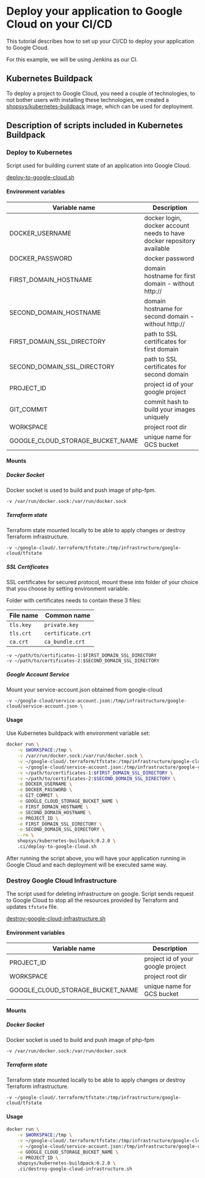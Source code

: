 # Deploy your application to Google Cloud on your CI/CD
This tutorial describes how to set up your CI/CD to deploy your application to Google Cloud.

For this example, we will be using Jenkins as our CI.

## Kubernetes Buildpack
To deploy a project to Google Cloud, you need a couple of technologies, to not bother users with installing these technologies, we created a [shopsys/kubernetes-buildpack](https://github.com/shopsys/kubernetes-buildpack) image, which can be used for deployment.

## Description of scripts included in Kubernetes Buildpack
### Deploy to Kubernetes
Script used for building current state of an application into Google Cloud.

[deploy-to-google-cloud.sh](https://github.com/shopsys/shopsys/blob/master/project-base/.ci/deploy-to-google-cloud.sh)

#### Environment variables
| Variable name                    | Description
| -------------                    |-------------
| DOCKER_USERNAME                  | docker login, docker account needs to have docker repository available
| DOCKER_PASSWORD                  | docker password
| FIRST_DOMAIN_HOSTNAME            | domain hostname for first domain - without http://
| SECOND_DOMAIN_HOSTNAME           | domain hostname for second domain - without http://
| FIRST_DOMAIN_SSL_DIRECTORY       | path to SSL certificates for first domain
| SECOND_DOMAIN_SSL_DIRECTORY      | path to SSL certificates for second domain
| PROJECT_ID                       | project id of your google project
| GIT_COMMIT                       | commit hash to build your images uniquely
| WORKSPACE                        | project root dir
| GOOGLE_CLOUD_STORAGE_BUCKET_NAME | unique name for GCS bucket

#### Mounts

##### Docker Socket
Docker socket is used to build and push image of php-fpm.

```no-highlight
-v /var/run/docker.sock:/var/run/docker.sock
```

##### Terraform state
Terraform state mounted locally to be able to apply changes or destroy Terraform infrastructure.

```no-highlight
-v ~/google-cloud/.terraform/tfstate:/tmp/infrastructure/google-cloud/tfstate
```

##### SSL Certificates
SSL certificates for secured protocol, mount these into folder of your choice that you choose by setting environment variable.

Folder with certificates needs to contain these 3 files:

| File name     | Common name
| ------------- |-------------
| `tls.key`     | `private.key`
| `tls.crt`     | `certificate.crt`
| `ca.crt`      | `ca_bundle.crt`

```no-highlight
-v ~/path/to/certificates-1:$FIRST_DOMAIN_SSL_DIRECTORY
-v ~/path/to/certificates-2:$SECOND_DOMAIN_SSL_DIRECTORY
```

##### Google Account Service
Mount your service-account.json obtained from google-cloud

```no-highlight
-v ~/google-cloud/service-account.json:/tmp/infrastructure/google-cloud/service-account.json \
```
#### Usage
Use Kubernetes buildpack with environment variable set:

```sh
docker run \
    -v $WORKSPACE:/tmp \
    -v /var/run/docker.sock:/var/run/docker.sock \
    -v ~/google-cloud/.terraform/tfstate:/tmp/infrastructure/google-cloud/tfstate \
    -v ~/google-cloud/service-account.json:/tmp/infrastructure/google-cloud/service-account.json \
    -v ~/path/to/certificates-1:$FIRST_DOMAIN_SSL_DIRECTORY \
    -v ~/path/to/certificates-2:$SECOND_DOMAIN_SSL_DIRECTORY \
    -e DOCKER_USERNAME \
    -e DOCKER_PASSWORD \
    -e GIT_COMMIT \
    -e GOOGLE_CLOUD_STORAGE_BUCKET_NAME \
    -e FIRST_DOMAIN_HOSTNAME \
    -e SECOND_DOMAIN_HOSTNAME \
    -e PROJECT_ID \
    -e FIRST_DOMAIN_SSL_DIRECTORY \
    -e SECOND_DOMAIN_SSL_DIRECTORY \
    --rm \
    shopsys/kubernetes-buildpack:0.2.0 \
    .ci/deploy-to-google-cloud.sh
```

After running the script above, you will have your application running in Google Cloud and each deployment will be executed same way.

### Destroy Google Cloud Infrastructure
The script used for deleting infrastructure on google.
Script sends request to Google Cloud to stop all the resources provided by Terraform and updates `tfstate` file.

[destroy-google-cloud-infrastructure.sh](https://github.com/shopsys/shopsys/blob/master/project-base/.ci/destroy-google-cloud-infrastructure.sh)

#### Environment variables
| Variable name                    | Description
| -------------                    |-------------
| PROJECT_ID                       | project id of your google project
| WORKSPACE                        | project root dir
| GOOGLE_CLOUD_STORAGE_BUCKET_NAME | unique name for GCS bucket

#### Mounts

##### Docker Socket
Docker socket is used to build and push image of php-fpm
```no-highlight
-v /var/run/docker.sock:/var/run/docker.sock
```

##### Terraform state
Terraform state mounted locally to be able to apply changes or destroy Terraform infrastructure.

```no-highlight
-v ~/google-cloud/.terraform/tfstate:/tmp/infrastructure/google-cloud/tfstate
```

#### Usage
```sh
docker run \
    -v $WORKSPACE:/tmp \
    -v ~/google-cloud/.terraform/tfstate:/tmp/infrastructure/google-cloud/tfstate \
    -v ~/google-cloud/service-account.json:/tmp/infrastructure/google-cloud/service-account.json \
    -e GOOGLE_CLOUD_STORAGE_BUCKET_NAME \
    -e PROJECT_ID \
    shopsys/kubernetes-buildpack:0.2.0 \
    .ci/destroy-google-cloud-infrastructure.sh
```
